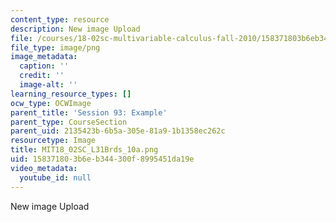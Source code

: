 ```yaml
---
content_type: resource
description: New image Upload
file: /courses/18-02sc-multivariable-calculus-fall-2010/158371803b6eb344300f8995451da19e_MIT18_02SC_L31Brds_10a.png
file_type: image/png
image_metadata:
  caption: ''
  credit: ''
  image-alt: ''
learning_resource_types: []
ocw_type: OCWImage
parent_title: 'Session 93: Example'
parent_type: CourseSection
parent_uid: 2135423b-6b5a-305e-81a9-1b1358ec262c
resourcetype: Image
title: MIT18_02SC_L31Brds_10a.png
uid: 15837180-3b6e-b344-300f-8995451da19e
video_metadata:
  youtube_id: null
---
```

New image Upload


